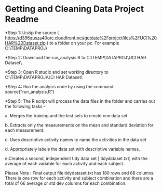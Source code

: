 # Getting and Cleaning Data Project Readme

*Step 1: Unzip the source ( https://d396qusza40orc.cloudfront.net/getdata%2Fprojectfiles%2FUCI%20HAR%20Dataset.zip ) to a folder on your pc. For example C:\TEMP\DATAPROJ\

*Step 2: Download the run_analysis.R to C:\TEMP\DATAPROJ\UCI HAR Dataset\

*Step 3: Open R studio and set working directory to 
C:\TEMP\DATAPROJ\UCI HAR Dataset\

*Step 4: Run the analysis code by using the command
source("run_analysis.R")

*Step 5: The R script will process the data files in the folder and carries out the following tasks - 

a. Merges the training and the test sets to create one data set.

b. Extracts only the measurements on the mean and standard deviation for each measurement.

c. Uses descriptive activity names to name the activities in the data set

d. Appropriately labels the data set with descriptive variable names.

e.Creates a second, independent tidy data set [ tidydataset.txt] with the average of each variable for each activity and each subject.

Please Note : Final output file tidydataset.txt has 180 rows and 68 columns. There is one row for each activity and subject combination and there are a total of 66 average or std dev columns for each combination.
